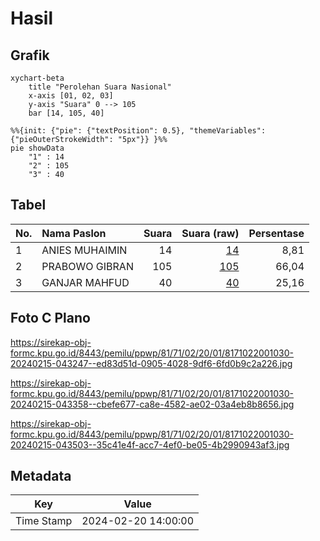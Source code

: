 # Hasil

## Grafik

```mermaid
xychart-beta
    title "Perolehan Suara Nasional"
    x-axis [01, 02, 03]
    y-axis "Suara" 0 --> 105
    bar [14, 105, 40]
```

```mermaid
%%{init: {"pie": {"textPosition": 0.5}, "themeVariables": {"pieOuterStrokeWidth": "5px"}} }%%
pie showData
    "1" : 14
    "2" : 105
    "3" : 40
```

## Tabel

| No. | Nama Paslon    | Suara | Suara (raw) | Persentase |
|:--- |:-------------- | -----:| -----------:| ----------:|
| 1   | ANIES MUHAIMIN | 14    | [14][p-1]   | 8,81       |
| 2   | PRABOWO GIBRAN | 105   | [105][p-2]  | 66,04      |
| 3   | GANJAR MAHFUD  | 40    | [40][p-3]   | 25,16      |


[p-1]: https://github.com/gigit-pemilu/pemilu-2024/blob/main/pilpres/hitung-suara/sub/81-maluku/sub/71-kota-ambon/sub/02-sirimau/sub/2001-hative-kecil/sub/030-tps/sub/paslon-1.txt
[p-2]: https://github.com/gigit-pemilu/pemilu-2024/blob/main/pilpres/hitung-suara/sub/81-maluku/sub/71-kota-ambon/sub/02-sirimau/sub/2001-hative-kecil/sub/030-tps/sub/paslon-2.txt
[p-3]: https://github.com/gigit-pemilu/pemilu-2024/blob/main/pilpres/hitung-suara/sub/81-maluku/sub/71-kota-ambon/sub/02-sirimau/sub/2001-hative-kecil/sub/030-tps/sub/paslon-3.txt

## Foto C Plano

https://sirekap-obj-formc.kpu.go.id/8443/pemilu/ppwp/81/71/02/20/01/8171022001030-20240215-043247--ed83d51d-0905-4028-9df6-6fd0b9c2a226.jpg

https://sirekap-obj-formc.kpu.go.id/8443/pemilu/ppwp/81/71/02/20/01/8171022001030-20240215-043358--cbefe677-ca8e-4582-ae02-03a4eb8b8656.jpg

https://sirekap-obj-formc.kpu.go.id/8443/pemilu/ppwp/81/71/02/20/01/8171022001030-20240215-043503--35c41e4f-acc7-4ef0-be05-4b2990943af3.jpg


## Metadata

| Key        | Value               |
| ---------- | ------------------- |
| Time Stamp | 2024-02-20 14:00:00 |



